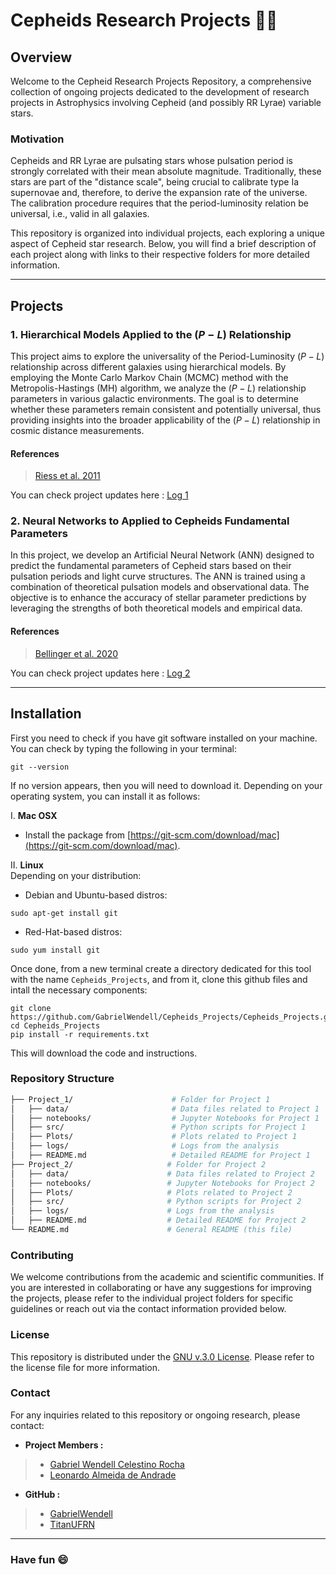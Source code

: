 # Cepheids Research Projects 🌌🔭
## Overview
Welcome to the Cepheid Research Projects Repository, a comprehensive collection of ongoing projects dedicated to the development of research projects in Astrophysics involving Cepheid (and possibly RR Lyrae) variable stars.

### Motivation
Cepheids and RR Lyrae are pulsating stars whose pulsation period is strongly correlated with their mean absolute magnitude. Traditionally, these stars are part of the "distance scale", being crucial to calibrate type Ia supernovae and, therefore, to derive the expansion rate of the universe. The calibration procedure requires that the period-luminosity relation be universal, i.e., valid in all galaxies. 

This repository is organized into individual projects, each exploring a unique aspect of Cepheid star research. Below, you will find a brief description of each project along with links to their respective folders for more detailed information.

---

## Projects
### 1. Hierarchical Models Applied to the $(P-L)$ Relationship
This project aims to explore the universality of the Period-Luminosity $(P-L)$ relationship across different galaxies using hierarchical models. By employing the Monte Carlo Markov Chain (MCMC) method with the Metropolis-Hastings (MH) algorithm, we analyze the $(P-L)$ relationship parameters in various galactic environments. The goal is to determine whether these parameters remain consistent and potentially universal, thus providing insights into the broader applicability of the $(P-L)$ relationship in cosmic distance measurements.

#### References
> [Riess et al. 2011](https://ui.adsabs.harvard.edu/abs/2011ApJ...730..119R/abstract)

You can check project updates here : [Log 1](https://github.com/GabrielWendell/Cepheids_Projects/blob/main/Project_1/README.md)


### 2. Neural Networks to Applied to Cepheids Fundamental Parameters
In this project, we develop an Artificial Neural Network (ANN) designed to predict the fundamental parameters of Cepheid stars based on their pulsation periods and light curve structures. The ANN is trained using a combination of theoretical pulsation models and observational data. The objective is to enhance the accuracy of stellar parameter predictions by leveraging the strengths of both theoretical models and empirical data.

#### References
> [Bellinger et al. 2020](https://academic.oup.com/mnras/article/491/4/4752/5645255)

You can check project updates here : [Log 2](https://github.com/GabrielWendell/Cepheids_Projects/blob/main/Project_2/log_project2.md)

---

## Installation
First you need to check if you have git software installed on your machine. You can check by typing the following in your terminal:
```terminal
git --version
```

If no version appears, then you will need to download it. Depending on your operating system, you can install it as follows:

I. **Mac OSX**
- Install the package from [https://git-scm.com/download/mac](https://git-scm.com/download/mac).

II. **Linux** \
Depending on your distribution:
   
- Debian and Ubuntu-based distros:
```terminal
sudo apt-get install git
```
- Red-Hat-based distros:
```terminal
sudo yum install git
```

Once done, from a new terminal create a directory dedicated for this tool with the name `Cepheids_Projects`, and from it, clone this github files and intall the necessary components:
```
git clone https://github.com/GabrielWendell/Cepheids_Projects/Cepheids_Projects.git
cd Cepheids_Projects
pip install -r requirements.txt
```
This will download the code and instructions.


### Repository Structure
```bash
├── Project_1/                      # Folder for Project 1
│   ├── data/                       # Data files related to Project 1
│   ├── notebooks/                  # Jupyter Notebooks for Project 1
│   ├── src/                        # Python scripts for Project 1
│   ├── Plots/                      # Plots related to Project 1
│   ├── logs/                       # Logs from the analysis
│   ├── README.md                   # Detailed README for Project 1
├── Project_2/                     # Folder for Project 2
│   ├── data/                      # Data files related to Project 2
│   ├── notebooks/                 # Jupyter Notebooks for Project 2
│   ├── Plots/                     # Plots related to Project 2
│   ├── src/                       # Python scripts for Project 2
│   ├── logs/                      # Logs from the analysis
│   ├── README.md                  # Detailed README for Project 2
└── README.md                      # General README (this file)
```

### Contributing
We welcome contributions from the academic and scientific communities. If you are interested in collaborating or have any suggestions for improving the projects, please refer to the individual project folders for specific guidelines or reach out via the contact information provided below.

### License
This repository is distributed under the [GNU v.3.0 License](https://github.com/GabrielWendell/Cepheids_Projects/blob/main/LICENSE). Please refer to the license file for more information.

### Contact
For any inquiries related to this repository or ongoing research, please contact:
- **Project Members :**
> - [Gabriel Wendell Celestino Rocha](http://lattes.cnpq.br/0049111339899544)
> - [Leonardo Almeida de Andrade](http://lattes.cnpq.br/7812463045514059)
- **GitHub :**
> - [GabrielWendell](https://github.com/GabrielWendell)
> - [TitanUFRN](https://github.com/titanufrn)

---

### Have fun 😄
